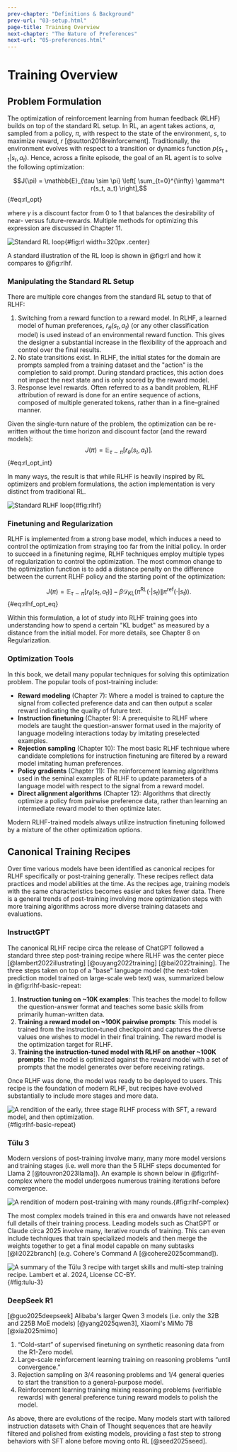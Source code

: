 ```yaml
---
prev-chapter: "Definitions & Background"
prev-url: "03-setup.html"
page-title: Training Overview
next-chapter: "The Nature of Preferences"
next-url: "05-preferences.html"
---
```


# Training Overview

## Problem Formulation

The optimization of reinforcement learning from human feedback (RLHF) builds on top of the standard RL setup.
In RL, an agent takes actions, $a$, sampled from a policy, $\pi$, with respect to the state of the environment, $s$, to maximize reward, $r$ [@sutton2018reinforcement].
Traditionally, the environment evolves with respect to a transition or dynamics function $p(s_{t+1}|s_t, a_t)$.
Hence, across a finite episode, the goal of an RL agent is to solve the following optimization:

$$J(\pi) = \mathbb{E}_{\tau \sim \pi} \left[ \sum_{t=0}^{\infty} \gamma^t r(s_t, a_t) \right],$$ {#eq:rl_opt}

where $\gamma$ is a discount factor from 0 to 1 that balances the desirability of near- versus future-rewards.
Multiple methods for optimizing this expression are discussed in Chapter 11.

![Standard RL loop](images/rl.png){#fig:rl width=320px .center}

A standard illustration of the RL loop is shown in @fig:rl and how it compares to @fig:rlhf.

### Manipulating the Standard RL Setup

There are multiple core changes from the standard RL setup to that of RLHF:

1. Switching from a reward function to a reward model. In RLHF, a learned model of human preferences, $r_\theta(s_t, a_t)$ (or any other classification model) is used instead of an environmental reward function. This gives the designer a substantial increase in the flexibility of the approach and control over the final results.
2. No state transitions exist. In RLHF, the initial states for the domain are prompts sampled from a training dataset and the "action" is the completion to said prompt. During standard practices, this action does not impact the next state and is only scored by the reward model.
3. Response level rewards. Often referred to as a bandit problem, RLHF attribution of reward is done for an entire sequence of actions, composed of multiple generated tokens, rather than in a fine-grained manner. 

Given the single-turn nature of the problem, the optimization can be re-written without the time horizon and discount factor (and the reward models):
$$J(\pi) = \mathbb{E}_{\tau \sim \pi} \left[r_\theta(s_t, a_t) \right].$$ {#eq:rl_opt_int}

In many ways, the result is that while RLHF is heavily inspired by RL optimizers and problem formulations, the action implementation is very distinct from traditional RL.

![Standard RLHF loop](images/rlhf.png){#fig:rlhf}

### Finetuning and Regularization

RLHF is implemented from a strong base model, which induces a need to control the optimization from straying too far from the initial policy.
In order to succeed in a finetuning regime, RLHF techniques employ multiple types of regularization to control the optimization.
The most common change to the optimization function is to add a distance penalty on the difference between the current RLHF policy and the starting point of the optimization:

$$J(\pi) = \mathbb{E}_{\tau \sim \pi} \left[r_\theta(s_t, a_t)\right] - \beta  \mathcal{D}_{KL}(\pi^{\text{RL}}(\cdot|s_t) \| \pi^{\text{ref}}(\cdot|s_t)).$$ {#eq:rlhf_opt_eq}

Within this formulation, a lot of study into RLHF training goes into understanding how to spend a certain "KL budget" as measured by a distance from the initial model.
For more details, see Chapter 8 on Regularization.


### Optimization Tools

In this book, we detail many popular techniques for solving this optimization problem.
The popular tools of post-training include:

- **Reward modeling** (Chapter 7): Where a model is trained to capture the signal from collected preference data and can then output a scalar reward indicating the quality of future text.
- **Instruction finetuning** (Chapter 9): A prerequisite to RLHF where models are taught the question-answer format used in the majority of language modeling interactions today by imitating preselected examples.
- **Rejection sampling** (Chapter 10): The most basic RLHF technique where candidate completions for instruction finetuning are filtered by a reward model imitating human preferences.
- **Policy gradients** (Chapter 11): The reinforcement learning algorithms used in the seminal examples of RLHF to update parameters of a language model with respect to the signal from a reward model.
- **Direct alignment algorithms** (Chapter 12): Algorithms that directly optimize a policy from pairwise preference data, rather than learning an intermediate reward model to then optimize later.

Modern RLHF-trained models always utilize instruction finetuning followed by a mixture of the other optimization options.

## Canonical Training Recipes

Over time various models have been identified as canonical recipes for RLHF specifically or post-training generally.
These recipes reflect data practices and model abilities at the time.
As the recipes age, training models with the same characteristics becomes easier and takes fewer data.
There is a general trends of post-training involving more optimization steps with more training algorithms across more diverse training datasets and evaluations.

### InstructGPT

The canonical RLHF recipe circa the release of ChatGPT followed a standard three step post-training recipe where RLHF was the center piece [@lambert2022illustrating] [@ouyang2022training] [@bai2022training].
The three steps taken on top of a "base" language model (the next-token prediction model trained on large-scale web text) was, summarized below in @fig:rlhf-basic-repeat:

1. **Instruction tuning on ~10K examples**: This teaches the model to follow the question-answer format and teaches some basic skills from primarily human-written data.
2. **Training a reward model on ~100K pairwise prompts**: This model is trained from the instruction-tuned checkpoint and captures the diverse values one wishes to model in their final training. The reward model is the optimization target for RLHF.
3. **Training the instruction-tuned model with RLHF on another ~100K prompts**: The model is optimized against the reward model with a set of prompts that the model generates over before receiving ratings.

Once RLHF was done, the model was ready to be deployed to users. This recipe is the foundation of modern RLHF, but recipes have evolved substantially to include more stages and more data.

![A rendition of the early, three stage RLHF process with SFT, a reward model, and then optimization.](images/rlhf-basic.png){#fig:rlhf-basic-repeat}

### Tülu 3

Modern versions of post-training involve many, many more model versions and training stages (i.e. well more than the 5 RLHF steps documented for Llama 2 [@touvron2023llama]). 
An example is shown below in @fig:rlhf-complex where the model undergoes numerous training iterations before convergence.

![A rendition of modern post-training with many rounds.](images/rlhf-complex.png){#fig:rlhf-complex}

The most complex models trained in this era and onwards have not released full details of their training process.
Leading models such as ChatGPT or Claude circa 2025 involve many, iterative rounds of training.
This can even include techniques that train specialized models and then merge the weights together to get a final model capable on many subtasks [@li2022branch] (e.g. Cohere's Command A [@cohere2025command]).

![A summary of the Tülu 3 recipe with target skills and multi-step training recipe. Lambert et al. 2024, License CC-BY.](images/tulu3.png){#fig:tulu-3}


### DeepSeek R1

[@guo2025deepseek]
Alibaba's larger Qwen 3 models (i.e. only the 32B and 225B MoE models) [@yang2025qwen3], Xiaomi's MiMo 7B [@xia2025mimo]

1. “Cold-start” of supervised finetuning on synthetic reasoning data from the R1-Zero model.
2. Large-scale reinforcement learning training on reasoning problems “until convergence.”
3. Rejection sampling on 3/4 reasoning problems and 1/4 general queries to start the transition to a general-purpose model.
4. Reinforcement learning training mixing reasoning problems (verifiable rewards) with general preference tuning reward models to polish the model.

As above, there are evolutions of the recipe. Many models start with tailored instruction datasets with Chain of Thought sequences that are heavily filtered and polished from existing models, providing a fast step to strong behaviors with SFT alone before moving onto RL [@seed2025seed].


